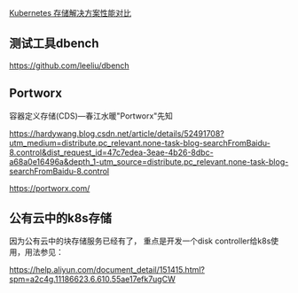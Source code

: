 

[Kubernetes 存储解决方案性能对比](https://zhuanlan.zhihu.com/p/337076325)

## 测试工具dbench

https://github.com/leeliu/dbench


## Portworx 

容器定义存储(CDS)—春江水暖"Portworx"先知 

https://hardywang.blog.csdn.net/article/details/52491708?utm_medium=distribute.pc_relevant.none-task-blog-searchFromBaidu-8.control&dist_request_id=47c7edea-3eae-4b26-8dbc-a68a0e16496a&depth_1-utm_source=distribute.pc_relevant.none-task-blog-searchFromBaidu-8.control


https://portworx.com/



## 公有云中的k8s存储

因为公有云中的块存储服务已经有了， 重点是开发一个disk controller给k8s使用，用法参见：

https://help.aliyun.com/document_detail/151415.html?spm=a2c4g.11186623.6.610.55ae17efk7ugCW

